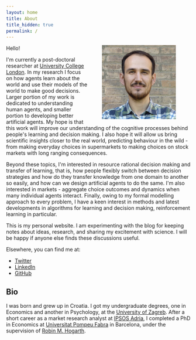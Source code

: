 ```yaml
---
layout: home
title: About
title_hidden: true
permalink: /
---
```


<img src="/images/portrait.jpg" width="40%" align="right"  hspace="40">

Hello! 

I'm currently a post-doctoral researcher at [University College London](http://www.fil.ion.ucl.ac.uk/Dolan/). In my research I focus on how agents learn about the world and use their models of the world to make good decisions. Larger portion of my work is dedicated to understanding human agents, and smaller portion to developing better artificial agents. My hope is that this work will improve our understanding of the cognitive processes behind people's learning and decision making. I also hope it will allow us bring scientific insights closer to the real world, predicting behaviour in the wild - from making everyday choices in supermarkets to making choices on stock markets with long ranging consequences. 

Beyond these topics, I'm interested in resource rational decision making and transfer of learning, that is, how people flexibly switch between decision strategies and how do they transfer knowledge from one domain to another so easily, and how can we design artificial agents to do the same. I'm also interested in markets - aggregate choice outcomes and dynamics when many individual agents interact. Finally, owing to my formal modelling approach to every problem, I have a keen interest in methods and latest developments in algorithms for learning and decision making, reinforcement learning in particular.

This is my personal website. I am experimenting with the blog for keeping notes about ideas, research, and sharing my excitement with science. I will be happy if anyone else finds these discussions useful. 

Elsewhere, you can find me at:

- [Twitter](https://twitter.com/HrvojeStojic)   
- [LinkedIn](https://www.linkedin.com/in/hrvoje-stojic-19b7071/) 
- [GitHub](https://github.com/hstojic) 


## Bio

I was born and grew up in Croatia. I got my undergraduate degrees, one in Economics and another in Psychology, at the <a href="http://www.unizg.hr/homepage/about-university/">University of Zagreb</a>. After a short career as a market research analyst at <a href="http://www.ipsosadria.com/">IPSOS Adria</a>, I completed a PhD in Economics at [Universitat Pompeu Fabra](http://www.upf.edu/) in Barcelona, under the supervision of [Robin M. Hogarth](http://www.econ.upf.edu/~hogarth/Robin_M._Hogarth/Home.html). 


<!-- ## This site

Source code for the blog can be found at [Github](https://github.com/hstojic/hstojic.github.io). I have used [Jekyll](https://jekyllrb.com) with a slightly modified Minima theme. I am using great fonts developed by Rasmus Anderson - [Interface](https://rsms.me/interface/), and Pandoc flavour of markdown, via [jekyll-pandoc](https://github.com/mfenner/jekyll-pandoc) plugin. -->